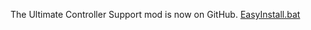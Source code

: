 The Ultimate Controller Support mod is now on GitHub.
[EasyInstall.bat](https://github.com/JordanLeich/Ultimate-Controller-Support/blob/main/EasyInstall.bat)
